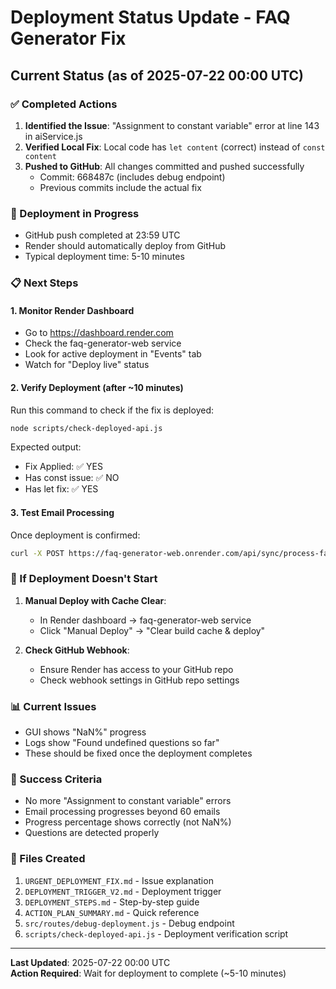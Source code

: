 # Deployment Status Update - FAQ Generator Fix

## Current Status (as of 2025-07-22 00:00 UTC)

### ✅ Completed Actions
1. **Identified the Issue**: "Assignment to constant variable" error at line 143 in aiService.js
2. **Verified Local Fix**: Local code has `let content` (correct) instead of `const content` 
3. **Pushed to GitHub**: All changes committed and pushed successfully
   - Commit: 668487c (includes debug endpoint)
   - Previous commits include the actual fix

### 🔄 Deployment in Progress
- GitHub push completed at 23:59 UTC
- Render should automatically deploy from GitHub
- Typical deployment time: 5-10 minutes

### 📋 Next Steps

#### 1. Monitor Render Dashboard
- Go to https://dashboard.render.com
- Check the faq-generator-web service
- Look for active deployment in "Events" tab
- Watch for "Deploy live" status

#### 2. Verify Deployment (after ~10 minutes)
Run this command to check if the fix is deployed:
```bash
node scripts/check-deployed-api.js
```

Expected output:
- Fix Applied: ✅ YES
- Has const issue: ✅ NO
- Has let fix: ✅ YES

#### 3. Test Email Processing
Once deployment is confirmed:
```bash
curl -X POST https://faq-generator-web.onrender.com/api/sync/process-faqs
```

### 🚨 If Deployment Doesn't Start
1. **Manual Deploy with Cache Clear**:
   - In Render dashboard → faq-generator-web service
   - Click "Manual Deploy" → "Clear build cache & deploy"

2. **Check GitHub Webhook**:
   - Ensure Render has access to your GitHub repo
   - Check webhook settings in GitHub repo settings

### 📊 Current Issues
- GUI shows "NaN%" progress
- Logs show "Found undefined questions so far"
- These should be fixed once the deployment completes

### 🎯 Success Criteria
- No more "Assignment to constant variable" errors
- Email processing progresses beyond 60 emails
- Progress percentage shows correctly (not NaN%)
- Questions are detected properly

### 📝 Files Created
1. `URGENT_DEPLOYMENT_FIX.md` - Issue explanation
2. `DEPLOYMENT_TRIGGER_V2.md` - Deployment trigger
3. `DEPLOYMENT_STEPS.md` - Step-by-step guide
4. `ACTION_PLAN_SUMMARY.md` - Quick reference
5. `src/routes/debug-deployment.js` - Debug endpoint
6. `scripts/check-deployed-api.js` - Deployment verification script

---
**Last Updated**: 2025-07-22 00:00 UTC  
**Action Required**: Wait for deployment to complete (~5-10 minutes)